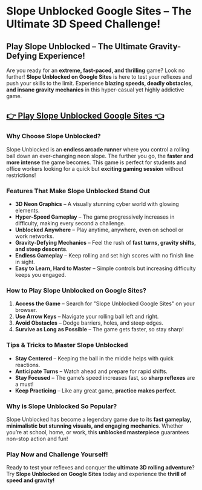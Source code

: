 # Slope Unblocked Google Sites – The Ultimate 3D Speed Challenge!

## Play Slope Unblocked – The Ultimate Gravity-Defying Experience!

Are you ready for an **extreme, fast-paced, and thrilling** game? Look no further! **Slope Unblocked on Google Sites** is here to test your reflexes and push your skills to the limit. Experience **blazing speeds, deadly obstacles, and insane gravity mechanics** in this hyper-casual yet highly addictive game.

## <a href="https://izigames.net/">👉 Play Slope Unblocked Google Sites 👈</a>

### Why Choose Slope Unblocked?
Slope Unblocked is an **endless arcade runner** where you control a rolling ball down an ever-changing neon slope. The further you go, the **faster and more intense** the game becomes. This game is perfect for students and office workers looking for a quick but **exciting gaming session** without restrictions!

### Features That Make Slope Unblocked Stand Out
- **3D Neon Graphics** – A visually stunning cyber world with glowing elements.
- **Hyper-Speed Gameplay** – The game progressively increases in difficulty, making every second a challenge.
- **Unblocked Anywhere** – Play anytime, anywhere, even on school or work networks.
- **Gravity-Defying Mechanics** – Feel the rush of **fast turns, gravity shifts, and steep descents**.
- **Endless Gameplay** – Keep rolling and set high scores with no finish line in sight.
- **Easy to Learn, Hard to Master** – Simple controls but increasing difficulty keeps you engaged.

### How to Play Slope Unblocked on Google Sites?
1. **Access the Game** – Search for "Slope Unblocked Google Sites" on your browser.
2. **Use Arrow Keys** – Navigate your rolling ball left and right.
3. **Avoid Obstacles** – Dodge barriers, holes, and steep edges.
4. **Survive as Long as Possible** – The game gets faster, so stay sharp!

### Tips & Tricks to Master Slope Unblocked
- **Stay Centered** – Keeping the ball in the middle helps with quick reactions.
- **Anticipate Turns** – Watch ahead and prepare for rapid shifts.
- **Stay Focused** – The game’s speed increases fast, so **sharp reflexes** are a must!
- **Keep Practicing** – Like any great game, **practice makes perfect**.

### Why is Slope Unblocked So Popular?
Slope Unblocked has become a legendary game due to its **fast gameplay, minimalistic but stunning visuals, and engaging mechanics**. Whether you’re at school, home, or work, this **unblocked masterpiece** guarantees non-stop action and fun!

### Play Now and Challenge Yourself!
Ready to test your reflexes and conquer the **ultimate 3D rolling adventure**? Try **Slope Unblocked on Google Sites** today and experience the **thrill of speed and gravity!**
